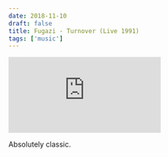 ```yaml
---
date: 2018-11-10
draft: false
title: Fugazi - Turnover (Live 1991)
tags: ['music']
---
```


<iframe class="aspect-video w-full" allowFullScreen="allowFullScreen" src="https://www.youtube.com/embed/gzC0RNkBXM0?ecver=1&amp;iv_load_policy=3&amp;rel=0&amp;yt:stretch=16:9&amp;autohide=1&amp;color=red&amp;" allowtransparency="true" frameborder="0"></iframe>

Absolutely classic.<!-- excerpt -->
